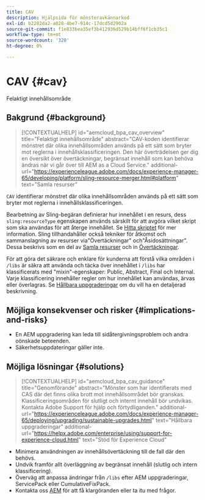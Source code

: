 ```yaml
---
title: CAV
description: Hjälpsida för mönsteravkännarkod
exl-id: b2282da2-a028-4be7-914c-17dcd5d2902a
source-git-commit: f1e833bea35ef3b412936d529b14bff6f1cb35c1
workflow-type: tm+mt
source-wordcount: '320'
ht-degree: 0%

---
```


# CAV {#cav}

Felaktigt innehållsområde

## Bakgrund {#background}

>[!CONTEXTUALHELP]
>id="aemcloud_bpa_cav_overview"
>title="Felaktigt innehållsområde"
>abstract="CAV-koden identifierar mönstret där olika innehållsområden används på ett sätt som bryter mot reglerna i innehållsklassificeringen. Den här överträdelsen ger dig en översikt över övertäckningar, begränsat innehåll som kan behöva ändras när vi går över till AEM as a Cloud Service."
>additional-url="https://experienceleague.adobe.com/docs/experience-manager-65/developing/platform/sling-resource-merger.html#platform" text="Samla resurser"

`CAV` identifierar mönstret där olika innehållsområden används på ett sätt som bryter mot reglerna i innehållsklassificeringen.

Bearbetning av Sling-begäran definierar hur innehållet i en resurs, dess `sling:resourceType` egenskapen används särskilt för att avgöra vilket skript som ska användas för att återge innehållet. Se [Hitta skriptet](https://experienceleague.adobe.com/docs/experience-manager-65/developing/introduction/the-basics.html#locating-the-script) för mer information. Sling tillhandahåller också tekniker för åtkomst och sammanslagning av resurser via&quot;Övertäckningar&quot; och&quot;Åsidosättningar&quot;. Dessa beskrivs som en del av [Samla resurser](https://experienceleague.adobe.com/docs/experience-manager-65/developing/platform/sling-resource-merger.html) och in [Övertäckningar](https://experienceleague.adobe.com/docs/experience-manager-65/developing/platform/overlays.html).

För att göra det säkrare och enklare för kunderna att förstå vilka områden i `/libs` är säkra att använda och täcka över innehållet i `/libs` har klassificerats med &quot;mixin&quot;-egenskaper: Public, Abstract, Final och Internal. Varje klassificering innehåller regler om hur innehållet kan användas, ärvas eller överlagras. Se [Hållbara uppgraderingar](https://experienceleague.adobe.com/docs/experience-manager-65/deploying/upgrading/sustainable-upgrades.html) om du vill ha en detaljerad beskrivning.

## Möjliga konsekvenser och risker {#implications-and-risks}

* En AEM uppgradering kan leda till sidåtergivningsproblem och andra oönskade beteenden.
* Säkerhetsuppdateringar gäller inte.

## Möjliga lösningar {#solutions}

>[!CONTEXTUALHELP]
>id="aemcloud_bpa_cav_guidance"
>title="Genomförande"
>abstract="Mönster som har identifierats med CAS där det finns olika brott mot innehållsområdet bör granskas. Klassificeringsområden för slutligt och internt innehåll bör undvikas. Kontakta Adobe Support för hjälp och förtydliganden."
>additional-url="https://experienceleague.adobe.com/docs/experience-manager-65/deploying/upgrading/sustainable-upgrades.html" text="Hållbara uppgraderingar"
>additional-url="https://helpx.adobe.com/enterprise/using/support-for-experience-cloud.html" text="Stöd för Experience Cloud"

* Minimera användningen av innehållsövertäckning till de fall där den behövs.
* Undvik framför allt överläggning av begränsat innehåll (slutlig och intern klassificering).
* Överväg att anpassa ändringar från `/libs` efter AEM uppgraderingar, ServicePack eller CumulativeFixPack.
* Kontakta oss [AEM](https://helpx.adobe.com/enterprise/using/support-for-experience-cloud.html) för att få klargöranden eller ta itu med frågor.
